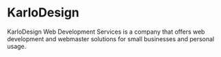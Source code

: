 # KarloDesign
KarloDesign Web Development Services is a company that offers web development and webmaster solutions for small businesses and personal usage.
